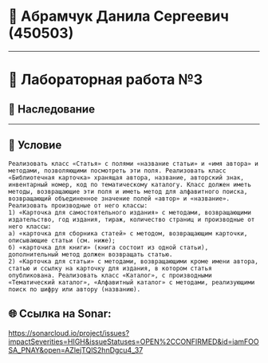 # 👤 Абрамчук Данила Сергеевич (450503) 

---

# 🧪 Лабораторная работа №3

## 🎯 Наследование

---

## 📝 Условие
```text
Реализовать класс «Статья» с полями «название статьи» и «имя автора» и методами, позволяющими посмотреть эти поля. Реализовать класс «Библиотечная карточка» хранящая автора, название, авторский знак, инвентарный номер, код по тематическому каталогу. Класс должен иметь методы, возвращающие эти поля и иметь метод для алфавитного поиска, возвращающий объединенное значение полей «автор» и «название».
Реализовать производные от него классы:
1) «Карточка для самостоятельного издания» с методами, возвращающими издательство, год издания, тираж, количество страниц и производные от него классы:
а) «карточка для сборника статей» с методом, возвращающим карточки, описывающие статьи (см. ниже);
б) «карточка для книги» (книга состоит из одной статьи), дополнительный метод должен возвращать статью.
2) «Карточка для статьи» с методами, возвращающими кроме имени автора, статью и ссылку на карточку для издания, в котором статья опубликована. Реализовать класс «Каталог», с производными «Тематический каталог», «Алфавитный каталог» с методами, реализующими поиск по шифру или автору (названию).

```
## 🌐 Ссылка на Sonar:
https://sonarcloud.io/project/issues?impactSeverities=HIGH&issueStatuses=OPEN%2CCONFIRMED&id=iamFOOSA_PNAY&open=AZlejTQlS2hnDgcu4_37

